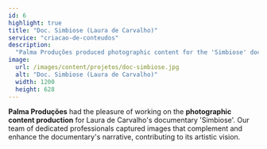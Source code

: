 ```yaml
---
id: 6
highlight: true
title: "Doc. Simbiose (Laura de Carvalho)"
service: "criacao-de-conteudos"
description:
  "Palma Produções produced photographic content for the 'Simbiose' documentary, capturing images that enhance the narrative."
image:
  url: /images/content/projetos/doc-simbiose.jpg
  alt: "Doc. Simbiose (Laura de Carvalho)"
  width: 1200
  height: 628
---
```

**Palma Produções** had the pleasure of working on the **photographic content production** for Laura de Carvalho's documentary 'Simbiose'. Our team of dedicated professionals captured images that complement and enhance the documentary's narrative, contributing to its artistic vision.
